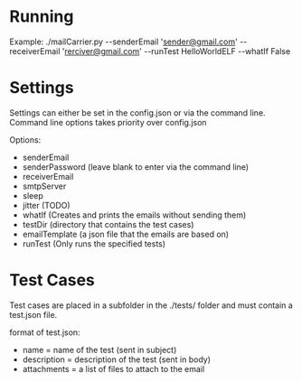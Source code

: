 # Running
Example: ./mailCarrier.py --senderEmail 'sender@gmail.com' --receiverEmail 'rerciver@gmail.com' --runTest HelloWorldELF --whatIf False

# Settings
Settings can either be set in the config.json or via the command line. Command line options takes priority over config.json

Options:
- senderEmail
- senderPassword (leave blank to enter via the command line)
- receiverEmail
- smtpServer
- sleep
- jitter (TODO)
- whatIf (Creates and prints the emails without sending them)
- testDir (directory that contains the test cases)
- emailTemplate (a json file that the emails are based on)
- runTest (Only runs the specified tests)

# Test Cases
Test cases are placed in a subfolder in the ./tests/ folder and must contain a test.json file.

format of test.json:
- name = name of the test (sent in subject)
- description = description of the test (sent in body)
- attachments = a list of files to attach to the email
